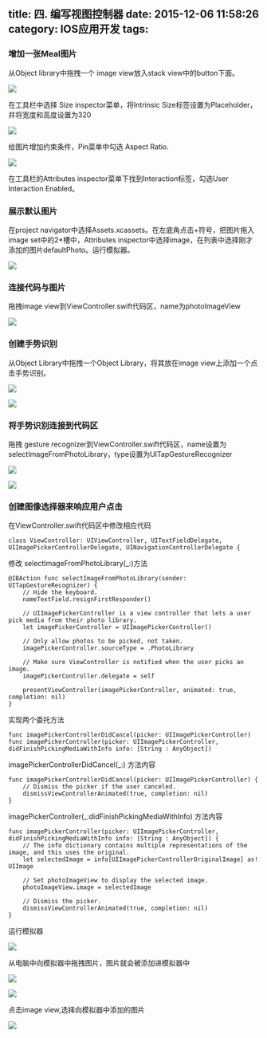 title: 四. 编写视图控制器
date: 2015-12-06 11:58:26
category:  IOS应用开发
tags:
---

### 增加一张Meal图片

从Object library中拖拽一个 image view放入stack view中的button下面。

![](/images/4-1.png)

在工具栏中选择 Size inspector菜单，将Intrinsic Size标签设置为Placeholder，并将宽度和高度设置为320

![](/images/4-2.png)

给图片增加约束条件，Pin菜单中勾选 Aspect Ratio.

![](/images/4-3.png)

 在工具栏的Attributes inspector菜单下找到Interaction标签，勾选User Interaction Enabled。

### 展示默认图片

在project navigator中选择Assets.xcassets。在左底角点击+符号，把图片拖入image set中的2*槽中，Attributes inspector中选择image，在列表中选择刚才添加的图片defaultPhoto。运行模拟器。

![](/images/4-4.png)

### 连接代码与图片

拖拽image view到ViewController.swift代码区，name为photoImageView

![](/images/4-5.png)

### 创建手势识别

从Object Library中拖拽一个Object Library，将其放在image view上添加一个点击手势识别。

![](/images/4-6.png)

![](/images/4-7.png)

### 将手势识别连接到代码区

拖拽 gesture recognizer到ViewController.swift代码区，name设置为selectImageFromPhotoLibrary，type设置为UITapGestureRecognizer

![](/images/4-8.png)

![](/images/4-9.png)

### 创建图像选择器来响应用户点击

在ViewController.swift代码区中修改相应代码
```
class ViewController: UIViewController, UITextFieldDelegate, UIImagePickerControllerDelegate, UINavigationControllerDelegate {
```
修改 selectImageFromPhotoLibrary(\_:)方法

```
@IBAction func selectImageFromPhotoLibrary(sender: UITapGestureRecognizer) {
    // Hide the keyboard.
    nameTextField.resignFirstResponder()

    // UIImagePickerController is a view controller that lets a user pick media from their photo library.
    let imagePickerController = UIImagePickerController()

    // Only allow photos to be picked, not taken.
    imagePickerController.sourceType = .PhotoLibrary

    // Make sure ViewController is notified when the user picks an image.
    imagePickerController.delegate = self

    presentViewController(imagePickerController, animated: true, completion: nil)
}
```
实现两个委托方法

```
func imagePickerControllerDidCancel(picker: UIImagePickerController)
func imagePickerController(picker: UIImagePickerController, didFinishPickingMediaWithInfo info: [String : AnyObject])
```

imagePickerControllerDidCancel(\_:) 方法内容
```
func imagePickerControllerDidCancel(picker: UIImagePickerController) {
    // Dismiss the picker if the user canceled.
    dismissViewControllerAnimated(true, completion: nil)
}
```

imagePickerController(\_:didFinishPickingMediaWithInfo) 方法内容

```
func imagePickerController(picker: UIImagePickerController, didFinishPickingMediaWithInfo info: [String : AnyObject]) {
    // The info dictionary contains multiple representations of the image, and this uses the original.
    let selectedImage = info[UIImagePickerControllerOriginalImage] as! UIImage

    // Set photoImageView to display the selected image.
    photoImageView.image = selectedImage

    // Dismiss the picker.
    dismissViewControllerAnimated(true, completion: nil)
}
```

运行模拟器

![](/images/4-10.png)

从电脑中向模拟器中拖拽图片，图片就会被添加进模拟器中

![](/images/4-11.png)

![](/images/4-12.png)

点击image view,选择向模拟器中添加的图片

![](/images/4-13.png)
